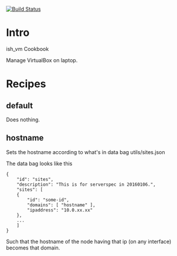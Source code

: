 [![Build Status](https://travis-ci.org/Piousbox-cookbooks/ish_vm.svg?branch=0.1.1)](https://travis-ci.org/Piousbox-cookbooks/ish_vm)


Intro
=====

ish_vm Cookbook

Manage VirtualBox on laptop.

Recipes
=======

default
-------
Does nothing.

hostname
--------
Sets the hostname according to what's in data bag utils/sites.json

The data bag looks like this
```
{
    "id": "sites",
    "description": "This is for serverspec in 20160106.",
    "sites": [
	{
	    "id": "some-id",
	    "domains": [ "hostname" ],
	    "ipaddress": "10.0.xx.xx"
	},
	...
    ]
}
```

Such that the hostname of the node having that ip (on any interface) becomes that domain.

